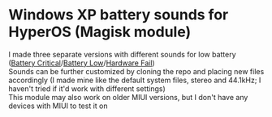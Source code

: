 # Windows XP battery sounds for HyperOS (Magisk module)
I made three separate versions with different sounds for low battery ([Battery Critical](https://archive.org/details/windowsxpstartup_201910/Windows+XP+Battery+Critical.wav)/[Battery Low](https://archive.org/details/windowsxpstartup_201910/Windows+XP+Battery+Low.wav)/[Hardware Fail](https://archive.org/details/windowsxpstartup_201910/Windows+XP+Hardware+Fail.wav))  
Sounds can be further customized by cloning the repo and placing new files accordingly (I made mine like the default system files, stereo and 44.1kHz; I haven't tried if it'd work with different settings)  
This module may also work on older MIUI versions, but I don't have any devices with MIUI to test it on  
